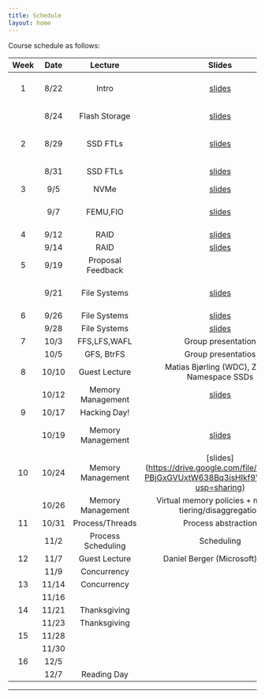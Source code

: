 ```yaml
---
title: Schedule
layout: home
---
```



Course schedule as follows:

| **Week** | **Date** | **Lecture**        | **Slides**                                                                                   | **Readings**                                                                                                                                                          | **Notes**
| :--:     | :--:     | :--:               | :--:                                                                                         | :----------                                                                                                                                                           | :---
| 1        | 8/22     | Intro              | [slides](https://drive.google.com/file/d/1QqzvsYbwKKn0X9Gl4YQRWBnnbM91CLcH/view?usp=sharing) |                                                                                                                                                                       | For fun: [OS evolutions](https://people.cs.rutgers.edu/~pxk/416/notes/01-intro.html) | Course logistics and OS introduction
|          | 8/24     | Flash Storage      | [slides](https://drive.google.com/file/d/1ZrqC1K8YXPuv-cY6WaSnlnFhDHH4jYM8/view?usp=sharing) | [OSTEP](https://pages.cs.wisc.edu/~remzi/OSTEP/file-ssd.pdf)                                                                                                          | Storage #1
| 2        | 8/29     | SSD FTLs           | [slides](https://drive.google.com/file/d/1FrDJ8fXTDoE2m4kV8xt1Y1_LkOTVpIW0/view?usp=sharing) | [SSD Tradeoffs](https://www.usenix.org/legacy/event/usenix08/tech/full_papers/agrawal/agrawal.pdf), [DFTL](https://www.cse.psu.edu/~buu1/papers/ps/dftl-asplos09.pdf) | Storage #2
|          | 8/31     | SSD FTLs           | [slides](https://drive.google.com/file/d/1QyQGA3rd0LU7ft6aqYGv_lwE54Yyeo4Z/view?usp=sharing) |                                                                                                                                                                       | Storage #3
| 3        | 9/5      | NVMe               | [slides](https://drive.google.com/file/d/1zNyqe5iD2fZrK4qhV77ppeWM2-BwBbBL/view?usp=sharing) |
|          | 9/7      | FEMU,FIO           | [slides](https://drive.google.com/file/d/1JrZqW1U3zrP36nItTUZlFpa3tE9KwD6F/view?usp=sharing) | [FEMU](https://www.usenix.org/system/files/conference/fast18/fast18-li.pdf), [OSTEP Ch38](https://pages.cs.wisc.edu/~remzi/OSTEP/file-raid.pdf)
| 4        | 9/12     | RAID               | [slides](https://drive.google.com/file/d/1jEOsiwkHIym7ANitTKQK1VjmKCw95Vmx/view?usp=sharing) | [[1]](https://www.cs.cmu.edu/~garth/RAIDpaper/Patterson88.pdf), [[2]](https://www.usenix.org/system/files/conference/fast16/fast16-papers-schroeder.pdf)
|          | 9/14     | RAID               | [slides](https://drive.google.com/file/d/1PkHxLe7L7_BmjnTPSoLWxz3bW-SEz3t4/view?usp=sharing)
| 5        | 9/19     | Proposal Feedback  |
|          | 9/21     | File Systems       | [slides](https://drive.google.com/file/d/1gbHlhTn3GoMJYXmas0nKuYJH_1uTuneH/view?usp=sharing) | OSTEP [Ch39, Ch40]
| 6        | 9/26     | File Systems       | [slides](https://drive.google.com/file/d/1Crn3ii-0H3QZlRqTiEWzID_s6Jf7JbxX/view?usp=sharing)
|          | 9/28     | File Systems       | [slides](https://drive.google.com/file/d/1cv9-cuErVEIJFPWGFCq9Zu4m8ZYAqcg1/view?usp=sharing)
| 7        | 10/3     | FFS,LFS,WAFL       | Group presentation
|          | 10/5     | GFS, BtrFS         | Group presentatios
| 8        | 10/10    | Guest Lecture      | Matias Bjørling (WDC), Zoned Namespace SSDs                                                  | [ZNS](https://www.usenix.org/conference/atc21/presentation/bjorling)
|          | 10/12    | Memory Management  | [slides](https://drive.google.com/file/d/1E5xvkLqNjMtYpgqxoOUxS1OvSeULl2AO/view?usp=sharing) |
| 9        | 10/17    | Hacking Day!       |
|          | 10/19    | Memory Management  | [slides](https://drive.google.com/file/d/160TwGlJG9vv9LMZiQHtxhiIAS4HkhAiT/view?usp=sharing) | OSTEP (Ch15,16, 17)                                                                                                                                                   | Paging
| 10       | 10/24    | Memory Management  | [slides](https://drive.google.com/file/d/1-941-PBjGxGVUxtW638Bq3isHIkf9V8A/view?usp=sharing}
|          | 10/26    | Memory Management  | Virtual memory policies + memory tiering/disaggregation
| 11       | 10/31    | Process/Threads    | Process abstraction
|          | 11/2     | Process Scheduling | Scheduling
| 12       | 11/7     | Guest Lecture      | Daniel Berger (Microsoft), TBA
|          | 11/9     | Concurrency        |
| 13       | 11/14    | Concurrency        |
|          | 11/16    |                    |
| 14       | 11/21    | Thanksgiving       |
|          | 11/23    | Thanksgiving       |
| 15       | 11/28    |                    |
|          | 11/30    |                    |
| 16       | 12/5     |                    |
|          | 12/7     | Reading Day        |


----

